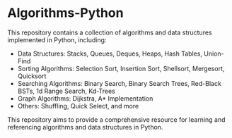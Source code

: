 # Algorithms-Python
This repository contains a collection of algorithms and data structures implemented in Python, including:

- Data Structures: Stacks, Queues, Deques, Heaps, Hash Tables, Union-Find
- Sorting Algorithms: Selection Sort, Insertion Sort, Shellsort, Mergesort, Quicksort
- Searching Algorithms: Binary Search, Binary Search Trees, Red-Black BSTs, 1d Range Search, Kd-Trees
- Graph Algorithms: Dijkstra, A* Implementation
- Others: Shuffling, Quick Select, and more

This repository aims to provide a comprehensive resource for learning and referencing algorithms and data structures in Python.
